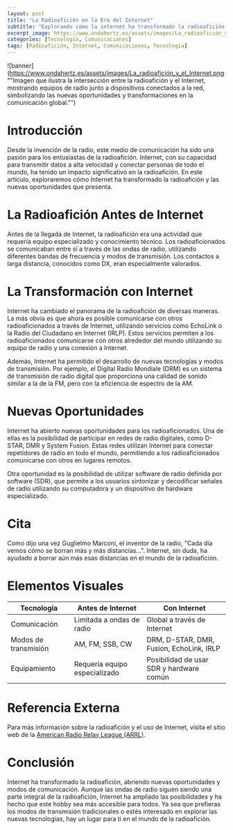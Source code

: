 ```yaml
---
layout: post
title: "La Radioafición en la Era del Internet"
subtitle: "Explorando cómo la internet ha transformado la radioafición y las oportunidades que presenta"
excerpt_image: https://www.ondahertz.es/assets/images/La_radioafición_y_el_Internet.png
categories: [Tecnología, Comunicaciones]
tags: [Radioafición, Internet, Comunicaciones, Tecnología]
---
```


![banner](https://www.ondahertz.es/assets/images/La_radioafición_y_el_Internet.png ""Imagen que ilustra la intersección entre la radioafición y el Internet, mostrando equipos de radio junto a dispositivos conectados a la red, simbolizando las nuevas oportunidades y transformaciones en la comunicación global."")

# Introducción

Desde la invención de la radio, este medio de comunicación ha sido una pasión para los entusiastas de la radioafición. Internet, con su capacidad para transmitir datos a alta velocidad y conectar personas de todo el mundo, ha tenido un impacto significativo en la radioafición. En este artículo, exploraremos cómo Internet ha transformado la radioafición y las nuevas oportunidades que presenta.

# La Radioafición Antes de Internet

Antes de la llegada de Internet, la radioafición era una actividad que requería equipo especializado y conocimiento técnico. Los radioaficionados se comunicaban entre sí a través de las ondas de radio, utilizando diferentes bandas de frecuencia y modos de transmisión. Los contactos a larga distancia, conocidos como DX, eran especialmente valorados.

# La Transformación con Internet

Internet ha cambiado el panorama de la radioafición de diversas maneras. La más obvia es que ahora es posible comunicarse con otros radioaficionados a través de Internet, utilizando servicios como EchoLink o la Radio del Ciudadano en Internet (IRLP). Estos servicios permiten a los radioaficionados comunicarse con otros alrededor del mundo utilizando su equipo de radio y una conexión a Internet.

Además, Internet ha permitido el desarrollo de nuevas tecnologías y modos de transmisión. Por ejemplo, el Digital Radio Mondiale (DRM) es un sistema de transmisión de radio digital que proporciona una calidad de sonido similar a la de la FM, pero con la eficiencia de espectro de la AM.

# Nuevas Oportunidades

Internet ha abierto nuevas oportunidades para los radioaficionados. Una de ellas es la posibilidad de participar en redes de radio digitales, como D-STAR, DMR y System Fusion. Estas redes utilizan Internet para conectar repetidores de radio en todo el mundo, permitiendo a los radioaficionados comunicarse con otros en lugares remotos.

Otra oportunidad es la posibilidad de utilizar software de radio definida por software (SDR), que permite a los usuarios sintonizar y decodificar señales de radio utilizando su computadora y un dispositivo de hardware especializado.

# Cita

Como dijo una vez Guglielmo Marconi, el inventor de la radio, "Cada día vemos cómo se borran más y más distancias...". Internet, sin duda, ha ayudado a borrar aún más esas distancias en el mundo de la radioafición.

# Elementos Visuales

| Tecnología | Antes de Internet | Con Internet |
|------------|-------------------|--------------|
| Comunicación | Limitada a ondas de radio | Global a través de Internet |
| Modos de transmisión | AM, FM, SSB, CW | DRM, D-STAR, DMR, Fusion, EchoLink, IRLP |
| Equipamiento | Requería equipo especializado | Posibilidad de usar SDR y hardware común |

# Referencia Externa

Para más información sobre la radioafición y el uso de Internet, visita el sitio web de la [American Radio Relay League (ARRL)](http://www.arrl.org).

# Conclusión

Internet ha transformado la radioafición, abriendo nuevas oportunidades y modos de comunicación. Aunque las ondas de radio siguen siendo una parte integral de la radioafición, Internet ha ampliado las posibilidades y ha hecho que este hobby sea más accesible para todos. Ya sea que prefieras los modos de transmisión tradicionales o estés interesado en explorar las nuevas tecnologías, hay un lugar para ti en el mundo de la radioafición.